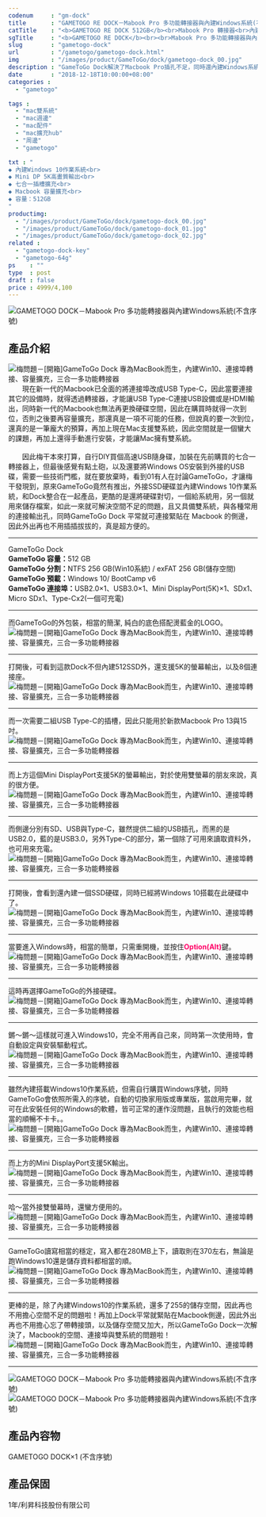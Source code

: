 ```yaml
---
codenum     : "gm-dock"
title       : "GAMETOGO RE DOCK－Mabook Pro 多功能轉接器與內建Windows系統(不含序號)-512GB"
catTitle    : "<b>GAMETOGO RE DOCK 512GB</b><br>Mabook Pro 轉接器<br>內建Windows10系統"
sgTitle     : "<b>GAMETOGO RE DOCK</b><br><br>Mabook Pro 多功能轉接器與內建Windows系統(不含序號)-512GB"
slug        : "gametogo-dock"
url         : "/gametogo/gametogo-dock.html"
img         : "/images/product/GameToGo/dock/gametogo-dock_00.jpg"
description : "GameToGo Dock解決了Macbook Pro插孔不足，同時還內建Windows系統，一秒讓Macbook也能使用Windows，同時還不佔用內部的硬碟空間，一機多用"
date        : "2018-12-18T10:00:00+08:00"
categories :
  - "gametogo"

tags :
  - "mac雙系統"
  - "mac週邊"
  - "mac配件"
  - "mac擴充hub"
  - "周邊"
  - "gametogo"

txt : "
◆ 內建Windows 10作業系統<br>
◆ Mini DP 5K高畫質輸出<br>
◆ 七合一插槽擴充<br>
◆ Macbook 容量擴充<br>
◆ 容量：512GB
"
productimg:
  - "/images/product/GameToGo/dock/gametogo-dock_00.jpg"
  - "/images/product/GameToGo/dock/gametogo-dock_01.jpg"
  - "/images/product/GameToGo/dock/gametogo-dock_02.jpg"
related :
  - "gametogo-dock-key"
  - "gametogo-64g"
ps    : ""
type  : post
draft : false
price : 4999/4,100
---
```

<p>
<img src="/images/product/GameToGo/dock/gametogo-dock_03.jpg" alt="GAMETOGO DOCK－Mabook Pro 多功能轉接器與內建Windows系統(不含序號)">
</p>
<h2>產品介紹</h2>
<p>
<div class="alumb"><img alt="梅問題－[開箱]GameToGo Dock 專為MacBook而生，內建Win10、連接埠轉接、容量擴充，三合一多功能轉接器" src="http://photo.minwt.com/img/Content/mac/gametogohub/gametogodockhub_00.jpg" /></div>　　現在新一代的Macbook已全面的將連接埠改成USB Type-C，因此當要連接其它的設備時，就得透過轉接器，才能讓USB Type-C連接USB設備或是HDMI輸出，同時新一代的Macbook也無法再更換硬碟空間，因此在購買時就得一次到位，否則之後要再容量擴充，那還真是一項不可能的任務，但說真的要一次到位，還真的是一筆龐大的預算，再加上現在Mac支援雙系統，因此空間就是一個蠻大的課題，再加上還得手動進行安裝，才能讓Mac擁有雙系統。
<br><br>　　因此梅干本來打算，自行DIY買個高速USB隨身碟，加裝在先前購買的七合一轉接器上，但最後感覺有點土砲，以及還要將Windows OS安裝到外接的USB碟，需要一些技術門檻，就在要放棄時，看到01有人在討論GameToGo，才讓梅干發現到，原來GameToGo竟然有推出，外接SSD硬碟並內建Windows 10作業系統，和Dock整合在一起產品，更酷的是還將硬碟對切，一個給系統用，另一個就用來儲存檔案，如此一來就可解決空間不足的問題，且又具備雙系統，與各種常用的連接輸出孔，同時GameToGo Dock 平常就可連接緊貼在 Macbook 的側邊，因此外出再也不用插插拔拔的，真是超方便的。
<hr /> <span class="codetitle">GameToGo Dock</span>
<div class="box"><b>GameToGo 容量：</b>512 GB<br />
<b>GameToGo 分割：</b>NTFS 256 GB(Win10系統) / exFAT 256 GB(儲存空間)<br />
<b>GameToGo 預載：</b>Windows 10/ BootCamp v6<br />
<b>GameToGo 連接埠：</b>USB2.0×1、USB3.0×1、Mini DisplayPort(5K)×1、SDx1、Micro SDx1、Type-Cx2(一個可充電)</div>
<hr />
而GameToGo的外包裝，相當的簡潔, 純白的底色搭配燙藍金的LOGO。<br />
<img alt="梅問題－[開箱]GameToGo Dock 專為MacBook而生，內建Win10、連接埠轉接、容量擴充，三合一多功能轉接器" src="http://photo.minwt.com/img/Content/mac/gametogohub/gametogodockhub_01.jpg" />
<hr />
打開後，可看到這款Dock不但內建512SSD外，還支援5K的螢幕輸出，以及8個連接座。<br />
<img alt="梅問題－[開箱]GameToGo Dock 專為MacBook而生，內建Win10、連接埠轉接、容量擴充，三合一多功能轉接器" src="http://photo.minwt.com/img/Content/mac/gametogohub/gametogodockhub_02.jpg" />
<hr />
而一次需要二組USB Type-C的插槽，因此只能用於新款Macbook Pro 13與15吋。<br />
<img alt="梅問題－[開箱]GameToGo Dock 專為MacBook而生，內建Win10、連接埠轉接、容量擴充，三合一多功能轉接器" src="http://photo.minwt.com/img/Content/mac/gametogohub/gametogodockhub_03.jpg" />
<hr />
而上方這個Mini DisplayPort支援5K的螢幕輸出，對於使用雙螢幕的朋友來說，真的很方便。<br />
<img alt="梅問題－[開箱]GameToGo Dock 專為MacBook而生，內建Win10、連接埠轉接、容量擴充，三合一多功能轉接器" src="http://photo.minwt.com/img/Content/mac/gametogohub/gametogodockhub_04.jpg" />
<hr />
而側邊分別有SD、USB與Type-C，雖然提供二組的USB插孔，而黑的是USB2.0，藍的是USB3.0，另外Type-C的部分，第一個除了可用來讀取資料外，也可用來充電。<br />
<img alt="梅問題－[開箱]GameToGo Dock 專為MacBook而生，內建Win10、連接埠轉接、容量擴充，三合一多功能轉接器" src="http://photo.minwt.com/img/Content/mac/gametogohub/gametogodockhub_05.jpg" />
<hr />
打開後，會看到還內建一個SSD硬碟，同時已經將Windows 10搭載在此硬碟中了。<br />
<img alt="梅問題－[開箱]GameToGo Dock 專為MacBook而生，內建Win10、連接埠轉接、容量擴充，三合一多功能轉接器" src="http://photo.minwt.com/img/Content/mac/gametogohub/gametogodockhub_06.jpg" />
<hr />
當要進入Windows時，相當的簡單，只需重開機，並按住<font color="#FF0066"><b>Option(Alt)</b></font>鍵。<br />
<img alt="梅問題－[開箱]GameToGo Dock 專為MacBook而生，內建Win10、連接埠轉接、容量擴充，三合一多功能轉接器" src="http://photo.minwt.com/img/Content/mac/gametogohub/gametogodockhub_07.jpg" />
<hr />
這時再選擇GameToGo的外接硬碟。<br />
<img alt="梅問題－[開箱]GameToGo Dock 專為MacBook而生，內建Win10、連接埠轉接、容量擴充，三合一多功能轉接器" src="http://photo.minwt.com/img/Content/mac/gametogohub/gametogodockhub_08.jpg" />
<hr />
鏘～鏘～這樣就可進入Windows10，完全不用再自己來，同時第一次使用時，會自動設定與安裝驅動程式。<br />
<img alt="梅問題－[開箱]GameToGo Dock 專為MacBook而生，內建Win10、連接埠轉接、容量擴充，三合一多功能轉接器" src="http://photo.minwt.com/img/Content/mac/gametogohub/gametogodockhub_09.jpg" />
<hr />
雖然內建搭載Windows10作業系統，但需自行購買Windows序號，同時GameToGo會依照所需入的序號，自動的切換家用版或專業版，當啟用完畢，就可在此安裝任何的Windows的軟體，皆可正常的運作沒問題，且執行的效能也相當的順暢不卡卡。。<br />
<img alt="梅問題－[開箱]GameToGo Dock 專為MacBook而生，內建Win10、連接埠轉接、容量擴充，三合一多功能轉接器" src="http://photo.minwt.com/img/Content/mac/gametogohub/gametogodockhub_015.jpg" />
<hr />
而上方的Mini DisplayPort支援5K輸出。<br />
<img alt="梅問題－[開箱]GameToGo Dock 專為MacBook而生，內建Win10、連接埠轉接、容量擴充，三合一多功能轉接器" src="http://photo.minwt.com/img/Content/mac/gametogohub/gametogodockhub_011.jpg" />
<hr />
哈～當外接雙螢幕時，還蠻方便用的。<br />
<img alt="梅問題－[開箱]GameToGo Dock 專為MacBook而生，內建Win10、連接埠轉接、容量擴充，三合一多功能轉接器" src="http://photo.minwt.com/img/Content/mac/gametogohub/gametogodockhub_012.jpg" />
<hr />
GameToGo讀寫相當的穩定，寫入都在280MB上下，讀取則在370左右，無論是跑Windows10還是儲存資料都相當的順。<br />
<img alt="梅問題－[開箱]GameToGo Dock 專為MacBook而生，內建Win10、連接埠轉接、容量擴充，三合一多功能轉接器" src="http://photo.minwt.com/img/Content/mac/gametogohub/gametogodockhub_013.jpg" />
<hr />
更棒的是，除了內建Windows10的作業系統，還多了255的儲存空間，因此再也不用擔心空間不足的問題啦！再加上Dock平常就緊貼在Macbook側邊，因此外出再也不用擔心忘了帶轉接頭，以及儲存空間又加大，所以GameToGo Dock一次解決了，Macbook的空間、連接埠與雙系統的問題啦！<br />
<img alt="梅問題－[開箱]GameToGo Dock 專為MacBook而生，內建Win10、連接埠轉接、容量擴充，三合一多功能轉接器" src="http://photo.minwt.com/img/Content/mac/gametogohub/gametogodockhub_014.jpg" />
<hr>
<img src="/images/product/GameToGo/dock/gametogo-dock_04.jpg" alt="GAMETOGO DOCK－Mabook Pro 多功能轉接器與內建Windows系統(不含序號)">
<img src="/images/product/GameToGo/dock/gametogo-dock_05.jpg" alt="GAMETOGO DOCK－Mabook Pro 多功能轉接器與內建Windows系統(不含序號)">
</p>
<h2>產品內容物</h2>
<p>
GAMETOGO DOCK×1 (不含序號) <br>
</p>
<h2>產品保固</h2>
<p>
1年/利昇科技股份有限公司
</p>